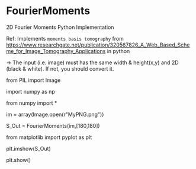 # FourierMoments
2D Fourier Moments Python Implementation

Ref: Implements `moments basis tomography` from
https://www.researchgate.net/publication/320567826_A_Web_Based_Scheme_for_Image_Tomography_Applications
in python

-> The input (i.e. image) must has the same width & height(x,y) and 2D (black & white). If not, you should convert it.

from PIL import Image

import numpy as np

from numpy import *

im = array(Image.open(r"MyPNG.png"))

S_Out = FourierMoments(im,[180,180])

from matplotlib import pyplot as plt

plt.imshow(S_Out)

plt.show()


